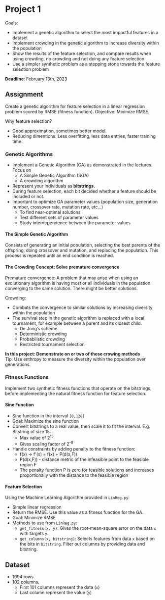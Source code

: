# Project 1
Goals: 
- Implement a genetic algorithm to select the most impactful features in a dataset
- Implement crowding in the genetic algorithm to increase diversity within the population
- Show the results of the feature selection, and compare results when using crowding, no crowding and not doing any feature selection
- Use a simpler synthetic problem as a stepping stone towards the feature selection problem

**Deadline**: February 13th, 2023

## Assignment
Create a genetic algorithm for feature selection in a linear regression problem scored by RMSE (fitness function).
Objective: Minimize RMSE. 

Why feature selection?
- Good approximation, sometimes better model. 
- Reducing dimentions: Less overfitting, less data entries, faster training time. 

### Genetic Algorithms
- Implement a Genetic Algorithm (GA) as demonstrated in the lectures. Focus on
  - A Simple Genetic Algorithm (SGA)
  - A crowding algorithm
- Represent your individuals as **bitstrings**.
- During feature selection, each bit decided whether a feature should be included or not.
- Important to optimize GA parameter values (population size, generation number, crossover rate, mutation rate, etc...)
  - To find near-optimal solutions 
  - Test different sets of parameter values
  - Study interdependence between the parameter values

#### The Simple Genetic Algorithm
Consists of generating an initial population, selecting the best parents of the offspring, doing crossover and mutation, and replacing the population. This process is repeated until an end condition is reached.

#### The Crowding Concept: Solve premature convergence
Premature convergence: A problem that may arise when using an evolutionary algorithm is having most or all individuals in the population converging to the same solution. There might be better solutions.

Crowding:
- Combats the convergence to similar solutions by increasing diversity within the population
- The survival step in the genetic algorithm is replaced with a local tournament, for example between a parent and its closest child.
  - De Jong’s scheme
  - Deterministic crowding
  - Probabilistic crowding
  - Restricted tournament selection

**In this project: Demonstrate on or two of these crowing methods**</br >
Tip: Use enthropy to measure the diversity within the population over generations. 

### Fitness Functions
Implement two synthetic fitness functions that operate on the bitstrings, before implementing the natural fitness function for feature selection.
#### Sine Function
- Sine function in the interval `[0,128]`
- Goal: Maximize the sine function
- Convert bitstrings to a real value, then scale it to fit the interval. E.g. Bitstring of size 15: 
  - Max value of 2<sup>15</sup>
  - Gives scaling factor of 2<sup>-8</sup>
- Handle constraints by adding penalty to the fitness function:
  - f(x) -> f'(x) = f(x) + P(d(x,F))
  - P(d(x,F)) - distance metric of the infeasible point to the feasible region F
  - The penalty function P is zero for feasible solutions and increases proportionally with the distance to the feasible region

#### Feature Selection
Using the Machine Learning Algorithm provided in `LinReg.py`:
- Simple linear regression
- Return the RMSE. Use this value as a fitness function for the GA.
- Goal: Minimize RMSE
- Methods to use from `LinReg.py`:
  - `get_fitness(x, y)`: Gives the root-mean-square error on the data `x` with targets `y`. 
  - `get_columns(x, bitstring)`: Selects features from data `x` based on the bits in `bitstring`. Filter out columns by providing data and bitstring. 

## Dataset
- 1994 rows
- 102 columns. 
  - First 101 columns represent the data (`x`)
  - Last column represent the value (`y`)
